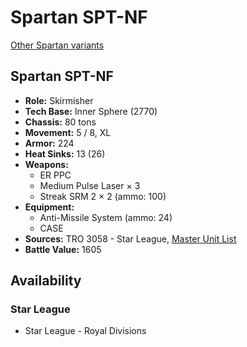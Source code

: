 # Spartan SPT-NF

[Other Spartan variants](../spartan.md)

## Spartan SPT-NF
- **Role:** Skirmisher
- **Tech Base:** Inner Sphere (2770)
- **Chassis:** 80 tons
- **Movement:** 5 / 8, XL
- **Armor:** 224
- **Heat Sinks:** 13 (26)
- **Weapons:**
  - ER PPC
  - Medium Pulse Laser × 3
  - Streak SRM 2 × 2 (ammo: 100)
- **Equipment:**
  - Anti-Missile System (ammo: 24)
  - CASE
- **Sources:** TRO 3058 - Star League, [Master Unit List](http://masterunitlist.info/Unit/Details/2997/spartan-spt-nf)
- **Battle Value:** 1605

## Availability

### Star League
- Star League - Royal Divisions

